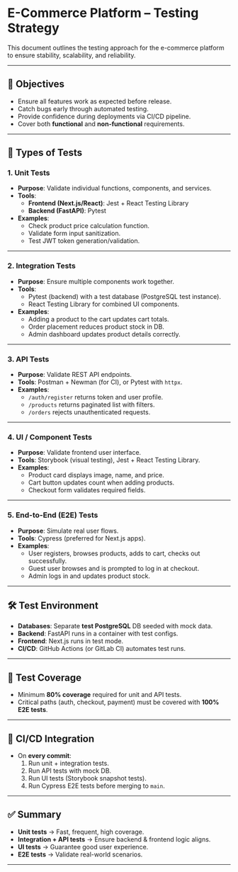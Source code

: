 # E-Commerce Platform – Testing Strategy

This document outlines the testing approach for the e-commerce platform to ensure stability, scalability, and reliability.

---

## 🎯 Objectives
- Ensure all features work as expected before release.
- Catch bugs early through automated testing.
- Provide confidence during deployments via CI/CD pipeline.
- Cover both **functional** and **non-functional** requirements.

---

## 🧪 Types of Tests

### 1. Unit Tests
- **Purpose**: Validate individual functions, components, and services.  
- **Tools**:
  - **Frontend (Next.js/React)**: Jest + React Testing Library  
  - **Backend (FastAPI)**: Pytest  
- **Examples**:
  - Check product price calculation function.
  - Validate form input sanitization.
  - Test JWT token generation/validation.

---

### 2. Integration Tests
- **Purpose**: Ensure multiple components work together.  
- **Tools**:
  - Pytest (backend) with a test database (PostgreSQL test instance).  
  - React Testing Library for combined UI components.  
- **Examples**:
  - Adding a product to the cart updates cart totals.  
  - Order placement reduces product stock in DB.  
  - Admin dashboard updates product details correctly.  

---

### 3. API Tests
- **Purpose**: Validate REST API endpoints.  
- **Tools**: Postman + Newman (for CI), or Pytest with `httpx`.  
- **Examples**:
  - `/auth/register` returns token and user profile.  
  - `/products` returns paginated list with filters.  
  - `/orders` rejects unauthenticated requests.  

---

### 4. UI / Component Tests
- **Purpose**: Validate frontend user interface.  
- **Tools**: Storybook (visual testing), Jest + React Testing Library.  
- **Examples**:
  - Product card displays image, name, and price.  
  - Cart button updates count when adding products.  
  - Checkout form validates required fields.  

---

### 5. End-to-End (E2E) Tests
- **Purpose**: Simulate real user flows.  
- **Tools**: Cypress (preferred for Next.js apps).  
- **Examples**:
  - User registers, browses products, adds to cart, checks out successfully.  
  - Guest user browses and is prompted to log in at checkout.  
  - Admin logs in and updates product stock.  

---

## 🛠️ Test Environment
- **Databases**: Separate **test PostgreSQL** DB seeded with mock data.  
- **Backend**: FastAPI runs in a container with test configs.  
- **Frontend**: Next.js runs in test mode.  
- **CI/CD**: GitHub Actions (or GitLab CI) automates test runs.  

---

## 🚦 Test Coverage
- Minimum **80% coverage** required for unit and API tests.  
- Critical paths (auth, checkout, payment) must be covered with **100% E2E tests**.  

---

## 🔄 CI/CD Integration
- On **every commit**:
  1. Run unit + integration tests.  
  2. Run API tests with mock DB.  
  3. Run UI tests (Storybook snapshot tests).  
  4. Run Cypress E2E tests before merging to `main`.  

---

## ✅ Summary
- **Unit tests** → Fast, frequent, high coverage.  
- **Integration + API tests** → Ensure backend & frontend logic aligns.  
- **UI tests** → Guarantee good user experience.  
- **E2E tests** → Validate real-world scenarios.  

---
